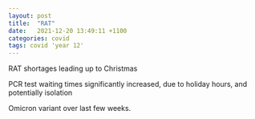 ```yaml
---
layout: post
title:  "RAT"
date:   2021-12-20 13:49:11 +1100
categories: covid
tags: covid 'year 12'
---
```

RAT shortages leading up to Christmas

PCR test waiting times significantly increased, due to holiday hours, and potentially isolation

Omicron variant over last few weeks.